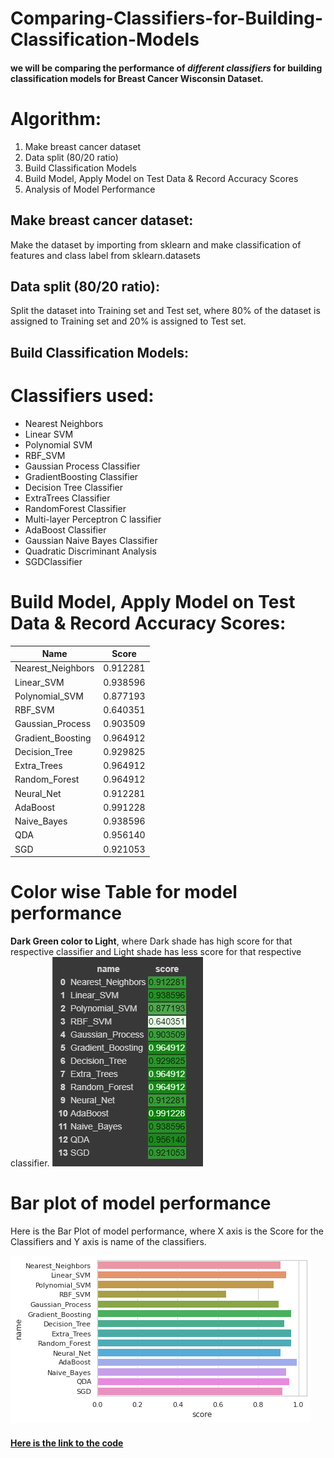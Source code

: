# Comparing-Classifiers-for-Building-Classification-Models
#### we will be comparing the performance of ***different classifiers*** for building classification models for Breast Cancer Wisconsin Dataset.

# Algorithm:
1. Make breast cancer dataset
2. Data split (80/20 ratio)
3. Build Classification Models
4. Build Model, Apply Model on Test Data & Record Accuracy Scores
5. Analysis of Model Performance

## Make breast cancer dataset:
Make the dataset by importing from sklearn and make classification of features and class label from sklearn.datasets

## Data split (80/20 ratio):
Split the dataset into Training set and Test set, where 80% of the dataset is assigned to Training set and 20% is assigned to Test set.

## Build Classification Models:

# Classifiers used:
- Nearest Neighbors
- Linear SVM
- Polynomial SVM
- RBF_SVM
- Gaussian Process Classifier
- GradientBoosting Classifier
- Decision Tree Classifier
- ExtraTrees Classifier
- RandomForest Classifier
- Multi-layer Perceptron C lassifier
- AdaBoost Classifier
- Gaussian Naive Bayes Classifier
- Quadratic Discriminant Analysis
- SGDClassifier

# Build Model, Apply Model on Test Data & Record Accuracy Scores:

| Name        | Score       |
| ----------- | ----------- |
| Nearest_Neighbors      | 0.912281       |
| Linear_SVM | 0.938596        |
| Polynomial_SVM | 0.877193        |
| RBF_SVM | 0.640351        |
| Gaussian_Process | 0.903509        |
| Gradient_Boosting | 0.964912        |
| Decision_Tree | 0.929825        |
| Extra_Trees | 0.964912        |
| Random_Forest | 0.964912        |
| Neural_Net | 0.912281        |
| AdaBoost | 0.991228        |
| Naive_Bayes | 0.938596        |
| QDA | 0.956140        |
| SGD | 0.921053        |

# Color wise Table for model performance
**Dark Green color to Light**, where Dark shade has high score for that respective classifier and Light shade has less score for that respective classifier.
![](https://github.com/Subramaniam-dot/Comparing-Classifiers-for-Building-Classification-Models/blob/master/imag1.JPG?raw=true)


# Bar plot of model performance
Here is the  Bar Plot of model performance, where X axis is the Score for the Classifiers and Y axis is name of the classifiers. 

![](https://github.com/Subramaniam-dot/Comparing-Classifiers-for-Building-Classification-Models/blob/master/imag2.png?raw=true)


#### [Here is the link to the code](https://github.com/Subramaniam-dot/Comparing-Classifiers-for-Building-Classification-Models/blob/master/comparing_classifiers.ipynb)
